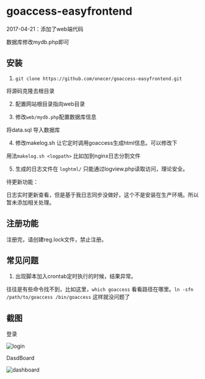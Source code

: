 # goaccess-easyfrontend

2017-04-21：添加了web端代码

数据库修改mydb.php即可


## 安装

1. `git clone https://github.com/onecer/goaccess-easyfrontend.git`

将源码克隆去根目录

2. 配置网站根目录指向web目录

3. 修改`web/mydb.php`配置数据库信息

将data.sql 导入数据库

4. 修改makelog.sh 让它定时调用goaccess生成html信息。可以修改下

用法`makelog.sh <logpath>` 比如加到nginx日志分割文件

5. 生成的日志文件在 `loghtml/` 只能通过logview.php读取访问，理论安全。

待更新功能：

日志实时更新查看，但是基于我日志同步没做好，这个不是安装在生产环境。所以暂未添加相关处理。

## 注册功能

注册完，请创建reg.lock文件，禁止注册。



## 常见问题

1. 出现脚本加入crontab定时执行的时候，结果异常。

往往是有些命令找不到，比如这里，`which goaccess` 看看路径在哪里。`ln -sfn /path/to/goaccess /bin/goaccess` 这样就没问题了

## 截图

登录

![login](http://ojz2jzr09.bkt.clouddn.com/blog/goaccess-ft-login.png)

DasdBoard

![dashboard](http://ojz2jzr09.bkt.clouddn.com/blog/goaccess-ft-dashboard.png)
